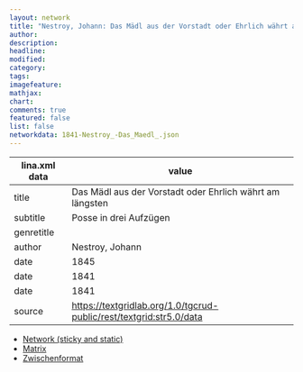 ```yaml
---
layout: network
title: "Nestroy, Johann: Das Mädl aus der Vorstadt oder Ehrlich währt am längsten (1841)"
author:
description:
headline:
modified:
category:
tags:
imagefeature: 
mathjax: 
chart: 
comments: true
featured: false
list: false
networkdata: 1841-Nestroy_-Das_Maedl_.json
---
```

lina.xml data  | value
------------- | -------------
title|Das Mädl aus der Vorstadt oder Ehrlich währt am längsten
subtitle|Posse in drei Aufzügen
genretitle|
author|Nestroy, Johann
date|1845
date|1841
date|1841
source|https://textgridlab.org/1.0/tgcrud-public/rest/textgrid:str5.0/data


* [Network (sticky and static)](/network200)
* [Matrix](/matrix200)
* [Zwischenformat](/lina200 )

